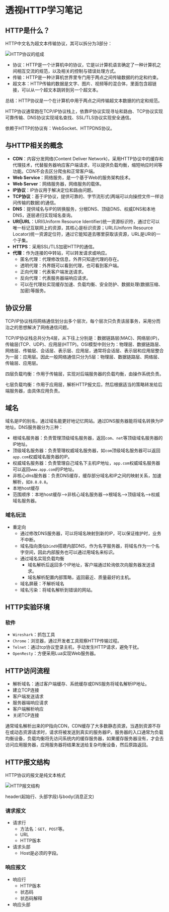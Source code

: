 # 透视HTTP学习笔记

## HTTP是什么？

HTTP中文名为超文本传输协议，其可以拆分为3部分：

![HTTP协议的组成]()

- 协议：HTTP是一个计算机中的协议，它是以计算机语言确定了一种计算机之间相互交流的规范，以及相关的控制与错误处理方式。
- 传输：HTTP是一种计算机世界里专门用于两点之间传输数据的约定和约束。
- 超文本：HTTP传输的数据是文字、图片、视频等的混合体，里面包含超链接，可以从一个超文本跳转到另一个超文本。

总结：HTTP协议是一个在计算机中用于两点之间传输超文本数据的约定和规范。

HTTP协议通常跑在TCP/IP协议栈上，依靠IP协议实现寻址和路由、TCP协议实现可靠传输、DNS协议实现域名查找、SSL/TLS协议实现安全通信。

依赖于HTTP的协议有：WebSocket、HTTPDNS协议。

## 与HTTP相关的概念

- **CDN**：内容分发网络(Content Deliver Network)，采用HTTP协议中的缓存和代理技术，代替服务器响应客户端请求，可以提供负载均衡，缩短响应时间等功能。CDN不会去区分爬虫和正常客户端。
- **Web Service**：网络服务，是一个基于Web的服务架构技术。
- **Web Server**：网络服务器，网络服务的载体。
- **IP协议**：IP协议用于解决定位和路由问题。
- **TCP协议**：基于IP协议，提供可靠的、字节流形式(两端可以向操控文件一样访问传输的数据)的通信。
- **DNS**：提供域名与IP的转换服务，分根DNS、顶级DNS、权威DNS和本地DNS，逐层递归实现域名查询。
- **URI|URL**：URI(Uniform Resource Identifier)统一资源标识符，通过它可以唯一标记互联网上的资源，其核心是标识资源；URL(Uniform Resource Locator)统一资源定位符，通过它能知道去哪里获取该资源，URL是URI的一个子集。
- **HTTPS**：采用SSL/TLS加密HTTP的通信。
- **代理**：作为连接的中转站，可以转发请求或响应。
  - 匿名代理：代理修改信息，外界只知道代理的存在。
  - 透明代理：外界既可以看到代理，也可看到客户端。
  - 正向代理：代表客户端发送请求。
  - 反向代理：代表服务器端响应请求。
  - 可以在代理处实现缓存加速、负载均衡、安全防护、数据处理(数据压缩、加密)等服务。

## 协议分层

TCP/IP协议栈将网络通信划分出多个层次，每个层次只负责该层事务，采用分而治之的思想解决了网络通信问题。

TCP/IP协议栈总共分为4层，从下往上分别是：数据链路层(MAC)、网络层(IP)，传输层(TCP、UDP)、应用层(HTTP)。OSI模型中则分为：物理层、数据链路层、网络层、传输层、会话层、表示层、应用层，通常将会话层、表示层和应用层整合为一层：应用层。因此一般网络通信只分为5层：物理层、数据链路层、网络层、传输层、应用层。

四层负载均衡：作用于传输层，实现对后端服务器的负载均衡，由操作系统负责。

七层负载均衡：作用于应用层，解析HTTP报文后，然后根据适当的策略转发给后端服务器，由具体应用负责。

## 域名

域名是IP的别名，通过域名能更好地记忆网站。通过DNS服务器能将域名转换为IP地址。DNS服务器分为三种：

- 根域名服务器：负责管理顶级域名服务器，返回`com`、`net`等顶级域名服务器的IP地址。
- 顶级域名服务器：负责管理权威域名服务器，如`com`顶级域名服务器可以返回`app.com`权威域名服务器的IP。
- 权威域名服务器：负责管理自己域名下主机IP地址，`app.com`权威域名服务器可以返回`www.app.com`的IP地址。
- 非核心dns服务器：负责DNS缓存，缓存部分域名和IP之间的映射关系，加速解析，如`8.8.8.8`。
- 本地host缓存
- 范围顺序：本地host缓存-->非核心域名服务器-->根域名-->顶级域名-->权威域名服务器。

### 域名玩法

- 重定向
  - 通过修改DNS服务器，可以将域名映射到新的IP，可以保证维护时，业务不中断。
  - 域名指向类似`bind9`搭建内部DNS，作为名字服务器，将域名作为一个名字空间，因此内部服务也可以通过用域名来标识。
  - 通过域名实现负载均衡
    - 域名解析后返回多个IP地址，客户端通过轮询依次向服务器发送请求。
    - 域名解析配置内部策略，返回最近、质量最好的主机。
  - 域名屏蔽：不解析域名
  - 域名污染：将域名解析到错误的网站。

## HTTP实验环境

### 软件

- `Wireshark`：抓包工具
- `Chrome`：浏览器，通过开发者工具观察HTTP传输过程。
- `Telnet`：通过tcp协议登录主机，手动发生HTTP请求，避免干扰。
- `OpenResty`：方便采用Lua实现Web服务器。

## HTTP访问流程

- 解析域名：通过客户端缓存、系统缓存或DNS服务将域名解析IP地址。
- 建立TCP连接
- 客户端发送请求
- 服务器端响应请求
- 客户端解析响应
- 关闭TCP连接

通常域名解析出来的IP指向CDN，CDN缓存了大多数静态资源，当遇到资源不存在或动态资源请求时，请求将被发送到真实的服务器IP。服务器的入口通常为负载均衡设备，负载均衡将先访问系统内的缓存服务器，如果缓存服务器没有，才会去访问应用服务器，应用服务器将结果发送给复杂均衡设备，然后原路返回。

## HTTP报文结构

HTTP协议的报文是纯文本格式

![HTTP报文结构]()

header(起始行、头部字段)与body(消息正文)

### 请求报文

- 请求行
  - 方法名：`GET`、`POST`等。
  - URL
  - HTTP版本
- 请求头部
  - Host是必须的字段。

### 响应报文

- 响应行
  - HTTP版本
  - 状态码
  - 状态码解释
- 响应头部
